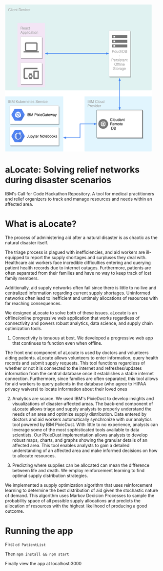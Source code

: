 ![](aLocate_roadmap_1.png)

# aLocate: Solving relief networks during disaster scenarios

IBM's Call for Code Hackathon Repository. A tool for medical practitioners and relief organizers to track and manage resources and needs within an affected area.

# What is aLocate?

The process of administering aid after a natural disaster is as chaotic as the natural disaster itself.

The triage process is plagued with inefficiencies, and aid workers are ill-equipped to report the supply shortages and surpluses they deal with. Healthcare aid workers face incredible difficulties entering and querying patient health records due to internet outages. Furthermore, patients are often separated from their families and have no way to keep track of lost family members.

Additionally, aid supply networks often fail since there is little to no live and centralized information regarding current supply shortages. Uninformed networks often lead to inefficient and untimely allocations of resources with far reaching consequences.

We designed aLocate to solve both of these issues. aLocate is an offline/online progressive web application that works regardless of connectivity and powers robust analytics, data science, and supply chain optimization tools.

1. Connectivity is tenuous at best. We developed a progressive web app that continues to function even when offline.

The front end component of aLocate is used by doctors and volunteers aiding patients. aLocate allows volunteers to enter information, query health records and submit supply requests. This tool functions regardless of whether or not it is connected to the internet and refreshes/updates information from the central database once it establishes a stable internet connection. Furthermore, since families are often separated, this tool allows for aid workers to query patients in the database (who agree to HIPAA privacy waivers) to locate information about their loved ones

2. Analytics are scarce. We used IBM's PixieDust to develop insights and visualizations of disaster-affected areas.
   The back-end component of aLocate allows triage and supply analysts to properly understand the needs of an area and optimize supply distribution. Data entered by doctors and aid workers automatically synchronize with our analytics tool powered by IBM PixieDust. With little to no experience, analysts can leverage some of the most sophisticated tools available to data scientists. Our PixieDust implementation allows analysts to develop robust maps, charts, and graphs showing the granular details of an affected area. This tool enables analysts to gain a detailed understanding of an affected area and make informed decisions on how to allocate resources.

3. Predicting where supplies can be allocated can mean the difference between life and death. We employ reinforcement learning to find optimal supply distribution strategies.

We implemented a supply optimization algorithm that uses reinforcement learning to determine the best distribution of aid given the stochastic nature of demand. This algorithm uses Markov Decision Processes to sample the probability space of all possible supply allocations and predicts the allocation of resources with the highest likelihood of producing a good outcome.

# Running the app

First `cd PatientList`

Then `npm install && npm start`

Finally view the app at localhost:3000
